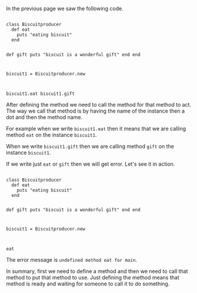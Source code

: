 In the previous page we saw the following code.

<codeblock language="ruby" type="lesson">
<code>
class Biscuitproducer
  def eat
    puts "eating biscuit"
  end

  def gift
    puts "biscuit is a wonderful gift"
  end
end

biscuit1 = Biscuitproducer.new

biscuit1.eat
biscuit1.gift
</code>
</codeblock>

After defining the method we need to call the method for that method to act.
The way we call that method is by having the name of the instance then a dot and then the method name.

For example when we write `biscuit1.eat` then it means that we are calling method `eat` on the instance `biscuit1`.

When we write `biscuit1.gift` then we are calling method `gift` on the instance `biscuit1`.

If we write just `eat` or `gift` then we will get error. Let's see it in action.

<codeblock language="ruby" type="lesson">
<code>
class Biscuitproducer
  def eat
    puts "eating biscuit"
  end

  def gift
    puts "biscuit is a wonderful gift"
  end
end

biscuit1 = Biscuitproducer.new

eat
</code>
</codeblock>

The error message is `undefined method eat for main`.

In summary, first we need to define a method and then we need to call that method to put that method to use.
Just defining the method means that method is ready and waiting for someone to call it to do something.

